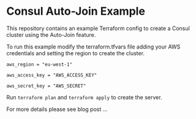 # Consul Auto-Join Example
This repository contains an example Terraform config to create a Consul cluster using the Auto-Join feature.

To run this example modify the terraform.tfvars file adding your AWS credentials and setting the region to create the cluster.

```
aws_region = "eu-west-1"

aws_access_key = "AWS_ACCESS_KEY"

aws_secret_key = "AWS_SECRET"
```

Run `terraform plan` and `terraform apply` to create the server.

For more details please see blog post ...
